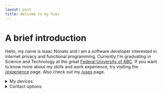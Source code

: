 ```yaml
---
layout: post
title: Welcome to my hub!
---
```


# A brief introduction

Hello, my name is Isaac Nonato and I am a software developer interested in internet privacy and functional programming. Currently I'm graduating in Science and Technology at the great [Federal University of ABC](https://en.wikipedia.org/wiki/Federal_University_of_ABC). If you want to know more about my skills and work experience, try visiting the [/experience](/experience) page. Also check out my [/uses](/uses) page.

<details markdown="1">
<summary>My devices</summary>
 * ``vulpes`` - Laptop @ Arch Linux (main)
 * ``riga`` - Desktop @ Windows 10
 * ``azura`` - Smartphone @ Android 11 (LineageOS 18.1)
</details>

<details markdown="1">
<summary>Contact options</summary>
* ``nonatoisaac@mailfence.com`` - If you want to hire me, send me an e-mail! (encrypted)
* ``Vulpes#1045`` - My Discord, if you want to chat casually.
* If you want my PGP key, just open a terminal and type: <br>
  ``curl https://isaacnonato.github.io/key.asc | gpg --import``
</details>
